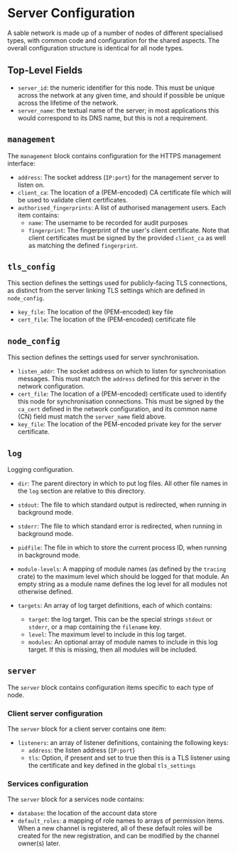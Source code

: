 # Server Configuration

A sable network is made up of a number of nodes of different specialised types,
with common code and configuration for the shared aspects. The overall
configuration structure is identical for all node types.

## Top-Level Fields

* `server_id`: the numeric identifier for this node. This must be unique across
  the network at any given time, and should if possible be unique across the
  lifetime of the network.
* `server_name`: the textual name of the server; in most applications this would
  correspond to its DNS name, but this is not a requirement.

## `management`

The `management` block contains configuration for the HTTPS management
interface:

* `address`: The socket address (`IP:port`) for the management server to listen
  on.
* `client_ca`: The location of a (PEM-encoded) CA certificate file which will be
  used to validate client certificates.
* `authorised_fingerprints`: A list of authorised management users. Each item
  contains:
  * `name`: The username to be recorded for audit purposes
  * `fingerprint`: The fingerprint of the user's client certificate. Note that
    client certificates must be signed by the provided `client_ca` as well as
    matching the defined `fingerprint`.

## `tls_config`

This section defines the settings used for publicly-facing TLS connections, as
distinct from the server linking TLS settings which are defined in
`node_config`.

* `key_file`: The location of the (PEM-encoded) key file
* `cert_file`: The location of the (PEM-encoded) certificate file

## `node_config`

This section defines the settings used for server synchronisation.

* `listen_addr`: The socket address on which to listen for synchronisation
  messages. This must match the `address` defined for this server in the network
  configuration.
* `cert_file`: The location of a (PEM-encoded) certificate used to identify this
  node for synchronisation connections. This must be signed by the `ca_cert`
  defined in the network configuration, and its common name (CN) field must
  match the `server_name` field above.
* `key_file`: The location of the PEM-encoded private key for the server
  certificate.

## `log`

Logging configuration.

* `dir`: The parent directory in which to put log files. All other file names in
  the `log` section are relative to this directory.
* `stdout`: The file to which standard output is redirected, when running in
  background mode.
* `stderr`: The file to which standard error is redirected, when running in
  background mode.
* `pidfile`: The file in which to store the current process ID, when running in
  background mode.

* `module-levels`: A mapping of module names (as defined by the `tracing` crate)
  to the maximum level which should be logged for that module. An empty string
  as a module name defines the log level for all modules not otherwise defined.
* `targets`: An array of log target definitions, each of which contains:
  * `target`: the log target. This can be the special strings `stdout` or
    `stderr`, or a map containing the `filename` key.
  * `level`: The maximum level to include in this log target.
  * `modules`: An optional array of module names to include in this log target.
    If this is missing, then all modules will be included.

## `server`

The `server` block contains configuration items specific to each type of node.

### Client server configuration

The `server` block for a client server contains one item:

* `listeners`: an array of listener definitions, containing the following keys:
  * `address`: the listen address (`IP:port`)
  * `tls`: Option, if present and set to true then this is a TLS listener using
    the certificate and key defined in the global `tls_settings`

### Services configuration

The `server` block for a services node contains:

* `database`: the location of the account data store
* `default_roles`: a mapping of role names to arrays of permission items. When
  a new channel is registered, all of these default roles will be created for
  the new registration, and can be modified by the channel owner(s) later.